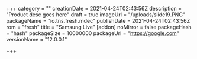 +++
category = ""
creationDate = 2021-04-24T02:43:56Z
description = "Product desc goes here"
draft = true
imageUrl = "/uploads/slide19.PNG"
packageName = "io.tns.fresh.mdec"
publishDate = 2021-04-24T02:43:56Z
rom = "fresh"
title = "Samsung Live"
[addon]
noMirror = false
packageHash = "hash"
packageSize = 10000000
packageUrl = "https://google.com"
versionName = "12.0.0.1"

+++
